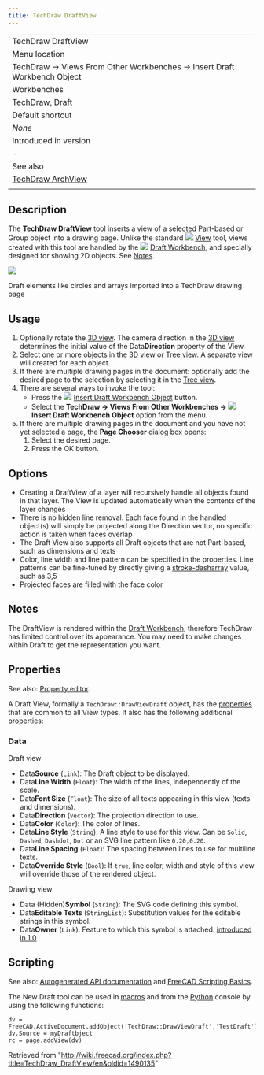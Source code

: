 ```yaml
---
title: TechDraw DraftView
---
```


|                                                                                                   |
| ------------------------------------------------------------------------------------------------- |
| TechDraw DraftView                                                                                |
| Menu location                                                                                     |
| TechDraw → Views From Other Workbenches → Insert Draft Workbench Object                           |
| Workbenches                                                                                       |
| [TechDraw](/TechDraw_Workbench "TechDraw Workbench"), [Draft](/Draft_Workbench "Draft Workbench") |
| Default shortcut                                                                                  |
| _None_                                                                                            |
| Introduced in version                                                                             |
| -                                                                                                 |
| See also                                                                                          |
| [TechDraw ArchView](/TechDraw_ArchView "TechDraw ArchView")                                       |
|                                                                                                   |

## Description

The **TechDraw DraftView** tool inserts a view of a selected [Part](/Part_Workbench "Part Workbench")-based or Group object into a drawing page. Unlike the standard ![](/images/TechDraw_View.svg) [View](/TechDraw_View "TechDraw View") tool, views created with this tool are handled by the ![](/images/Workbench_Draft.svg) [Draft Workbench](/Draft_Workbench "Draft Workbench"), and specially designed for showing 2D objects. See [Notes](#Notes).

![](/images/TechDraw_DraftView_example.png)

Draft elements like circles and arrays imported into a TechDraw drawing page

## Usage

1. Optionally rotate the [3D view](/3D_view "3D view"). The camera direction in the [3D view](/3D_view "3D view") determines the initial value of the Data**Direction** property of the View.
2. Select one or more objects in the [3D view](/3D_view "3D view") or [Tree view](/Tree_view "Tree view"). A separate view will created for each object.
3. If there are multiple drawing pages in the document: optionally add the desired page to the selection by selecting it in the [Tree view](/Tree_view "Tree view").
4. There are several ways to invoke the tool:
   - Press the ![](/images/TechDraw_DraftView.svg) [Insert Draft Workbench Object](/TechDraw_DraftView "TechDraw DraftView") button.
   - Select the **TechDraw → Views From Other Workbenches → ![](/images/TechDraw_DraftView.svg) Insert Draft Workbench Object** option from the menu.
5. If there are multiple drawing pages in the document and you have not yet selected a page, the **Page Chooser** dialog box opens:
   1. Select the desired page.
   2. Press the OK button.

## Options

- Creating a DraftView of a layer will recursively handle all objects found in that layer. The View is updated automatically when the contents of the layer changes
- There is no hidden line removal. Each face found in the handled object(s) will simply be projected along the Direction vector, no specific action is taken when faces overlap
- The Draft View also supports all Draft objects that are not Part-based, such as dimensions and texts
- Color, line width and line pattern can be specified in the properties. Line patterns can be fine-tuned by directly giving a [stroke-dasharray](https://www.w3.org/TR/SVG/painting.html#StrokeProperties) value, such as 3,5
- Projected faces are filled with the face color

## Notes

The DraftView is rendered within the [Draft Workbench](/Draft_Workbench "Draft Workbench"), therefore TechDraw has limited control over its appearance. You may need to make changes within Draft to get the representation you want.

## Properties

See also: [Property editor](/Property_editor "Property editor").

A Draft View, formally a `TechDraw::DrawViewDraft` object, has the [properties](/TechDraw_View#Properties_Part_View "TechDraw View") that are common to all View types. It also has the following additional properties:

### Data

Draft view

- Data**Source** (`Link`): The Draft object to be displayed.
- Data**Line Width** (`Float`): The width of the lines, independently of the scale.
- Data**Font Size** (`Float`): The size of all texts appearing in this view (texts and dimensions).
- Data**Direction** (`Vector`): The projection direction to use.
- Data**Color** (`Color`): The color of lines.
- Data**Line Style** (`String`): A line style to use for this view. Can be `Solid`, `Dashed`, `Dashdot`, `Dot` or an SVG line pattern like `0.20,0.20`.
- Data**Line Spacing** (`Float`): The spacing between lines to use for multiline texts.
- Data**Override Style** (`Bool`): If `true`, line color, width and style of this view will override those of the rendered object.

Drawing view

- Data (Hidden)**Symbol** (`String`): The SVG code defining this symbol.
- Data**Editable Texts** (`StringList`): Substitution values for the editable strings in this symbol.
- Data**Owner** (`Link`): Feature to which this symbol is attached. [introduced in 1.0](/Release_notes_1.0 "Release notes 1.0")

## Scripting

See also: [Autogenerated API documentation](https://freecad.github.io/SourceDoc/) and [FreeCAD Scripting Basics](/FreeCAD_Scripting_Basics "FreeCAD Scripting Basics").

The New Draft tool can be used in [macros](/Macros "Macros") and from the [Python](/Python "Python") console by using the following functions:

```
dv = FreeCAD.ActiveDocument.addObject('TechDraw::DrawViewDraft','TestDraft')
dv.Source = myDraftbject
rc = page.addView(dv)

```

Retrieved from "<http://wiki.freecad.org/index.php?title=TechDraw_DraftView/en&oldid=1490135>"
